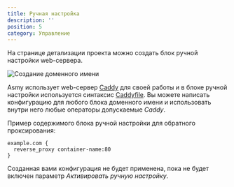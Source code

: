 ```yaml
---
title: Ручная настройка
description: ''
position: 5
category: Управление
---
```


На странице детализации проекта можно создать блок ручной настройки web-сервера.

![Создание доменного имени](/images/create_manual_block.png)

Asmy использует web-сервер [Caddy](https://caddyserver.com) для своей работы
и в блоке ручной настройки используется синтаксис [Caddyfile](https://caddyserver.com/docs/caddyfile-tutorial).
Вы можете написать конфигурацию для любого блока доменного имени
и использовать внутри него любые операторы допускаемые _Caddy_.

Пример содержимого блока ручной настройки для обратного проксирования:

```
example.com {
  reverse_proxy container-name:80
}
```

Созданная вами конфигурация не будет применена, пока не будет включен параметр _Активировать ручную настройку_.

